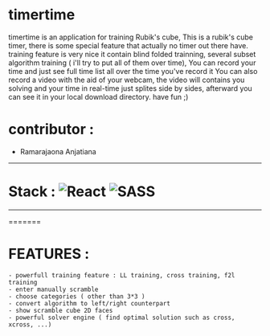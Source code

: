 # timertime
  timertime is an application for training Rubik's cube, This is a rubik's cube timer, there is some special feature that actually no timer out there have. training feature is very nice it contain blind folded trainning, several subset algorithm training ( i'll try to put all of them over time), 
  You can record your time and just see full time list all over the time you've record it
  You can also record a video with the aid of your webcam, the video will contains you solving and your time in real-time just splites side by sides, afterward you can see it in your local download directory.
have fun ;)
# contributor : 
  - Ramarajaona Anjatiana
---

# Stack : ![React](https://img.shields.io/badge/-React-black?style=for-the-badge&logo=react) ![SASS](https://img.shields.io/badge/SASS-hotpink.svg?style=for-the-badge&logo=SASS&logoColor=white)

---
=======
# FEATURES : 
    - powerfull training feature : LL training, cross training, f2l training
    - enter manually scramble
    - choose categories ( other than 3*3 )
    - convert algorithm to left/right counterpart
    - show scramble cube 2D faces 
    - powerful solver engine ( find optimal solution such as cross, xcross, ...)
